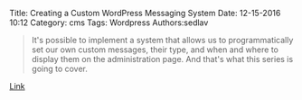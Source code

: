 Title: Creating a Custom WordPress Messaging System
Date: 12-15-2016 10:12
Category: cms
Tags: Wordpress
Authors:sedlav

> It's possible to implement a system that allows us to programmatically set our own custom messages, their type, and when and where to display them on the administration page. And that's what this series is going to cover. 

[Link](https://code.tutsplus.com/series/creating-a-custom-wordpress-messaging-system--cms-1105)
